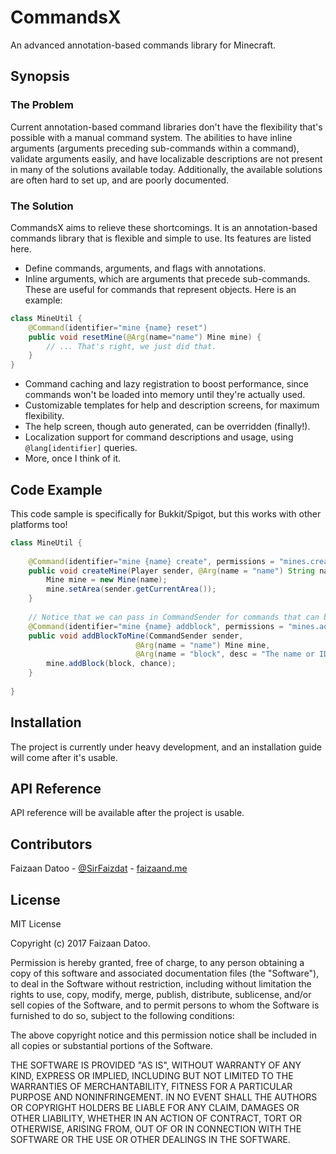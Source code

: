# CommandsX

An advanced annotation-based commands library for Minecraft.

## Synopsis

### The Problem

Current annotation-based command libraries don't have the flexibility that's possible
with a manual command system. The abilities to have inline arguments (arguments preceding
sub-commands within a command), validate arguments easily, and have localizable descriptions
are not present in many of the solutions available today. Additionally, the available solutions
are often hard to set up, and are poorly documented.

### The Solution

CommandsX aims to relieve these shortcomings. It is an annotation-based commands library that
is flexible and simple to use. Its features are listed here.

* Define commands, arguments, and flags with annotations.
* Inline arguments, which are arguments that precede sub-commands. These are useful for
commands that represent objects. Here is an example:
```java
class MineUtil {
    @Command(identifier="mine {name} reset")
    public void resetMine(@Arg(name="name") Mine mine) {
        // ... That's right, we just did that.
    }
}
```
* Command caching and lazy registration to boost performance, since commands won't be
loaded into memory until they're actually used.
* Customizable templates for help and description screens, for maximum flexibility.
* The help screen, though auto generated, can be overridden (finally!).
* Localization support for command descriptions and usage, using `@lang[identifier]` queries.
* More, once I think of it.

## Code Example
This code sample is specifically for Bukkit/Spigot, but this works with other platforms too!
```java
class MineUtil {
    
    @Command(identifier="mine {name} create", permissions = "mines.create", desc = "Creates a new mine.")
    public void createMine(Player sender, @Arg(name = "name") String name) {
        Mine mine = new Mine(name);
        mine.setArea(sender.getCurrentArea());
    }
    
    // Notice that we can pass in CommandSender for commands that can be used by the console.
    @Command(identifier="mine {name} addblock", permissions = "mines.addblock", desc = "Adds a block to a mine.", longDesc = "Adds a block to a mine. The chance of the block appearing should be out of 100%.")
    public void addBlockToMine(CommandSender sender, 
                            @Arg(name = "name") Mine mine, 
                            @Arg(name = "block", desc = "The name or ID of the block to add.") Block block, @Arg(name="chance", validators="[min=0][max=100]") double chance) {
        mine.addBlock(block, chance);
    }
    
}
```

## Installation
The project is currently under heavy development, and an installation guide will come after it's usable.

## API Reference
API reference will be available after the project is usable.

## Contributors
Faizaan Datoo - [@SirFaizdat](http://twitter.com/@sirfaizdat) - [faizaand.me](https://faizaand.me)

## License
MIT License

Copyright (c) 2017 Faizaan Datoo.

Permission is hereby granted, free of charge, to any person obtaining a copy
of this software and associated documentation files (the "Software"), to deal
in the Software without restriction, including without limitation the rights
to use, copy, modify, merge, publish, distribute, sublicense, and/or sell
copies of the Software, and to permit persons to whom the Software is
furnished to do so, subject to the following conditions:

The above copyright notice and this permission notice shall be included in all
copies or substantial portions of the Software.

THE SOFTWARE IS PROVIDED "AS IS", WITHOUT WARRANTY OF ANY KIND, EXPRESS OR
IMPLIED, INCLUDING BUT NOT LIMITED TO THE WARRANTIES OF MERCHANTABILITY,
FITNESS FOR A PARTICULAR PURPOSE AND NONINFRINGEMENT. IN NO EVENT SHALL THE
AUTHORS OR COPYRIGHT HOLDERS BE LIABLE FOR ANY CLAIM, DAMAGES OR OTHER
LIABILITY, WHETHER IN AN ACTION OF CONTRACT, TORT OR OTHERWISE, ARISING FROM,
OUT OF OR IN CONNECTION WITH THE SOFTWARE OR THE USE OR OTHER DEALINGS IN THE
SOFTWARE.